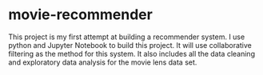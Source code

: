 # movie-recommender

This project is my first attempt at building a recommender system. I use python and Jupyter Notebook to build this project. It will use collaborative filtering as the method for this system. It also includes all the data cleaning and exploratory data analysis for the movie lens data set. 